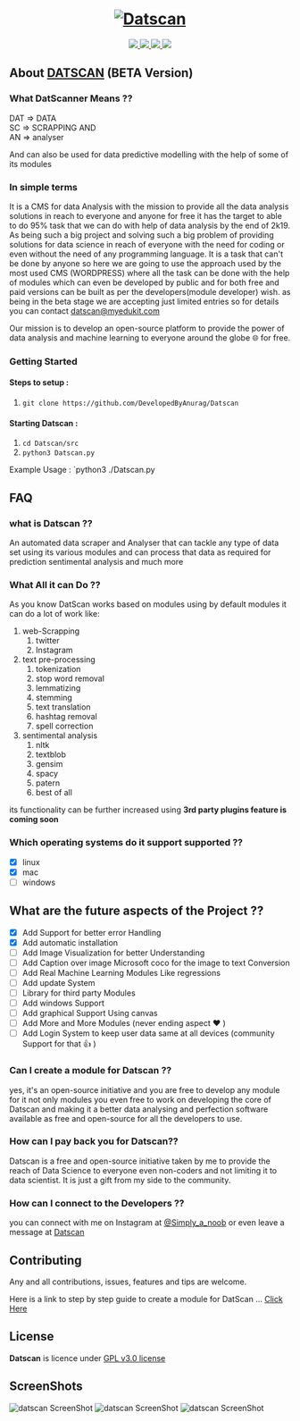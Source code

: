 <h1 align="center">
  <a href="https://github.com/DevelopedByAnurag/"><img src="https://developedbyanurag.github.io/Hosted-images/datscan/DatScan.png" alt="Datscan"></a></h1>
  
<p align="center">  
  <a href="https://docs.python.org/3/download.html">
    <img src="https://img.shields.io/badge/Python-3.x-green.svg">
  </a>
  <a href="https://github.com/DevelopedByAnurag/Datscan/">
    <img src="https://img.shields.io/badge/Version-v1.4.5 (UnStable beta)-blue.svg">
  </a>
  <a href="https://github.com/DevelopedByAnurag/Datscan/blob/master/LICENSE">
    <img src="https://img.shields.io/badge/License-GPLv3-orange.svg">
  </a> 
  <a href="https://github.com/DevelopedByAnurag/Datscan/">
    <img src="https://img.shields.io/badge/OS-Linux-orange.svg">
  </a>
</p>

## About  [DATSCAN](https://github.com/DevelopedByAnurag) (BETA Version)

### What DatScanner Means ??

 DAT => DATA                      
 SC  => SCRAPPING AND                
 AN  => analyser 

And can also be used for data predictive modelling with the help of some of its modules 

### In simple terms 
It is a CMS for data Analysis with the mission to provide all the data analysis solutions in reach to everyone and anyone for free it has the target to able to do 95% task that we can do with help of data analysis by the end of 2k19. As being such a big project and solving such a big problem of providing solutions for data science in reach of everyone with the need for coding or even without the need of any programming language. It is a task that can't be done by anyone so here we are going to use the approach used by the most used CMS (WORDPRESS) where all the task can be done with the help of modules which can even be developed by public and for both free and paid versions can be built as per the developers(module developer) wish. as being in the beta stage we are accepting just limited entries so for details you can contact datscan@myedukit.com

Our mission is to develop an open-source platform to provide the power of data analysis and machine learning to everyone around the globe 🌐 for free.


### Getting Started

#### Steps to setup :

1. `git clone https://github.com/DevelopedByAnurag/Datscan`

#### Starting Datscan :

1. `cd Datscan/src`
2. `python3 Datscan.py`

Example Usage : `python3 ./Datscan.py


## FAQ
### what is Datscan ??
An automated data scraper and  Analyser that can tackle any type of data set  using its various modules and can process that data as required for prediction sentimental analysis and much more 

### What All it can Do ??
As you know DatScan works based on modules using by default modules it can do a lot of work like:
1. web-Scrapping
    1. twitter
    2. Instagram
2. text pre-processing
    1. tokenization
    2. stop word removal 
    3. lemmatizing
    4. stemming
    5. text translation
    6. hashtag removal
    7. spell correction
3. sentimental analysis
    1. nltk
    2. textblob
    3. gensim
    4. spacy
    5. patern
    6. best of all
 
its functionality can be further increased using <b> 3rd party plugins feature is coming soon </b>

### Which operating systems do it support supported ??
 - [X] linux
 - [X] mac
 - [ ] windows

## What are the future aspects of the Project ??
- [X] Add Support for better error Handling
- [X] Add automatic installation
- [ ] Add Image Visualization for better Understanding
- [ ] Add Caption over image Microsoft coco for the image to text Conversion
- [ ] Add Real Machine Learning Modules Like regressions
- [ ] Add update System
- [ ] Library for third party Modules
- [ ] Add windows Support
- [ ] Add graphical Support Using canvas
- [ ] Add More and More Modules (never ending aspect :heart: )
- [ ] Add Login System to keep user data same at all devices (community Support for that :+1: )

### Can I create a module for Datscan ??
yes, it's an open-source initiative and you are free to develop any module for it not only modules you even free to work on developing the core of Datscan and making it a better data analysing and perfection software available as free and open-source for all the developers to use. 

### How can I pay back you for Datscan?? 
Datscan is a free and open-source initiative taken by me to provide the reach of Data Science to everyone even non-coders and not limiting it to data scientist. It is just a gift from my side to the community.

### How can I connect to the Developers ??
you can connect with me on Instagram at [@Simply_a_noob](https://www.instagram.com/Simply_a_noob/) or even leave a message at [Datscan](https://datscan.myedukit.com/contact.php)

## Contributing
Any and all contributions, issues, features and tips are welcome.

Here is a link to step by step guide to create a module for DatScan ... [Click Here](https://github.com/DevelopedByAnurag/Datscan/blob/master/Docs/Readme.md)

## License
**Datscan** is licence under [GPL v3.0 license](https://www.gnu.org/licenses/gpl-3.0.en.html)

## ScreenShots

<img src="https://developedbyanurag.github.io/Hosted-images/datscan/1.png" alt="datscan ScreenShot">
<img src="https://developedbyanurag.github.io/Hosted-images/datscan/2.png" alt="datscan ScreenShot">
<img src="https://developedbyanurag.github.io/Hosted-images/datscan/3.png" alt="datscan ScreenShot">
